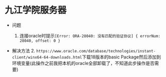 # 九江学院服务器
- 问题
  1. 连接oracle时提示```[Error: ORA-28040: 没有匹配的验证协议] { errorNum: 28040, offset: 0 }```

- 解决方法
  2. ```https://www.oracle.com/database/technologies/instant-client/winx64-64-downloads.html```下载18版本的basic Package然后添加到环境变量(此操作之前我把本机的oracle全部卸载了，不知道此步操作是否需要)